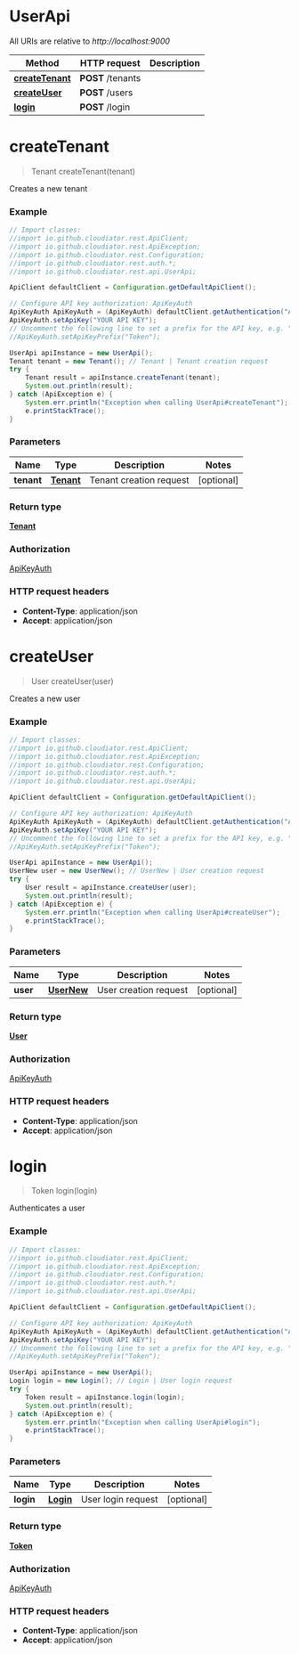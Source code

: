 # UserApi

All URIs are relative to *http://localhost:9000*

Method | HTTP request | Description
------------- | ------------- | -------------
[**createTenant**](UserApi.md#createTenant) | **POST** /tenants | 
[**createUser**](UserApi.md#createUser) | **POST** /users | 
[**login**](UserApi.md#login) | **POST** /login | 


<a name="createTenant"></a>
# **createTenant**
> Tenant createTenant(tenant)



Creates a new tenant 

### Example
```java
// Import classes:
//import io.github.cloudiator.rest.ApiClient;
//import io.github.cloudiator.rest.ApiException;
//import io.github.cloudiator.rest.Configuration;
//import io.github.cloudiator.rest.auth.*;
//import io.github.cloudiator.rest.api.UserApi;

ApiClient defaultClient = Configuration.getDefaultApiClient();

// Configure API key authorization: ApiKeyAuth
ApiKeyAuth ApiKeyAuth = (ApiKeyAuth) defaultClient.getAuthentication("ApiKeyAuth");
ApiKeyAuth.setApiKey("YOUR API KEY");
// Uncomment the following line to set a prefix for the API key, e.g. "Token" (defaults to null)
//ApiKeyAuth.setApiKeyPrefix("Token");

UserApi apiInstance = new UserApi();
Tenant tenant = new Tenant(); // Tenant | Tenant creation request 
try {
    Tenant result = apiInstance.createTenant(tenant);
    System.out.println(result);
} catch (ApiException e) {
    System.err.println("Exception when calling UserApi#createTenant");
    e.printStackTrace();
}
```

### Parameters

Name | Type | Description  | Notes
------------- | ------------- | ------------- | -------------
 **tenant** | [**Tenant**](Tenant.md)| Tenant creation request  | [optional]

### Return type

[**Tenant**](Tenant.md)

### Authorization

[ApiKeyAuth](../README.md#ApiKeyAuth)

### HTTP request headers

 - **Content-Type**: application/json
 - **Accept**: application/json

<a name="createUser"></a>
# **createUser**
> User createUser(user)



Creates a new user 

### Example
```java
// Import classes:
//import io.github.cloudiator.rest.ApiClient;
//import io.github.cloudiator.rest.ApiException;
//import io.github.cloudiator.rest.Configuration;
//import io.github.cloudiator.rest.auth.*;
//import io.github.cloudiator.rest.api.UserApi;

ApiClient defaultClient = Configuration.getDefaultApiClient();

// Configure API key authorization: ApiKeyAuth
ApiKeyAuth ApiKeyAuth = (ApiKeyAuth) defaultClient.getAuthentication("ApiKeyAuth");
ApiKeyAuth.setApiKey("YOUR API KEY");
// Uncomment the following line to set a prefix for the API key, e.g. "Token" (defaults to null)
//ApiKeyAuth.setApiKeyPrefix("Token");

UserApi apiInstance = new UserApi();
UserNew user = new UserNew(); // UserNew | User creation request 
try {
    User result = apiInstance.createUser(user);
    System.out.println(result);
} catch (ApiException e) {
    System.err.println("Exception when calling UserApi#createUser");
    e.printStackTrace();
}
```

### Parameters

Name | Type | Description  | Notes
------------- | ------------- | ------------- | -------------
 **user** | [**UserNew**](UserNew.md)| User creation request  | [optional]

### Return type

[**User**](User.md)

### Authorization

[ApiKeyAuth](../README.md#ApiKeyAuth)

### HTTP request headers

 - **Content-Type**: application/json
 - **Accept**: application/json

<a name="login"></a>
# **login**
> Token login(login)



Authenticates a user 

### Example
```java
// Import classes:
//import io.github.cloudiator.rest.ApiClient;
//import io.github.cloudiator.rest.ApiException;
//import io.github.cloudiator.rest.Configuration;
//import io.github.cloudiator.rest.auth.*;
//import io.github.cloudiator.rest.api.UserApi;

ApiClient defaultClient = Configuration.getDefaultApiClient();

// Configure API key authorization: ApiKeyAuth
ApiKeyAuth ApiKeyAuth = (ApiKeyAuth) defaultClient.getAuthentication("ApiKeyAuth");
ApiKeyAuth.setApiKey("YOUR API KEY");
// Uncomment the following line to set a prefix for the API key, e.g. "Token" (defaults to null)
//ApiKeyAuth.setApiKeyPrefix("Token");

UserApi apiInstance = new UserApi();
Login login = new Login(); // Login | User login request 
try {
    Token result = apiInstance.login(login);
    System.out.println(result);
} catch (ApiException e) {
    System.err.println("Exception when calling UserApi#login");
    e.printStackTrace();
}
```

### Parameters

Name | Type | Description  | Notes
------------- | ------------- | ------------- | -------------
 **login** | [**Login**](Login.md)| User login request  | [optional]

### Return type

[**Token**](Token.md)

### Authorization

[ApiKeyAuth](../README.md#ApiKeyAuth)

### HTTP request headers

 - **Content-Type**: application/json
 - **Accept**: application/json

